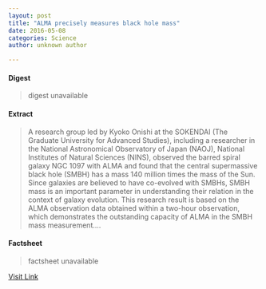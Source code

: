 ```yaml
---
layout: post
title: "ALMA precisely measures black hole mass"
date: 2016-05-08
categories: Science
author: unknown author

---
```



#### Digest
>digest unavailable

#### Extract
>A research group led by Kyoko Onishi at the SOKENDAI (The Graduate University for Advanced Studies), including a researcher in the National Astronomical Observatory of Japan (NAOJ), National Institutes of Natural Sciences (NINS), observed the barred spiral galaxy NGC 1097 with ALMA and found that the central supermassive black hole (SMBH) has a mass 140 million times the mass of the Sun. Since galaxies are believed to have co-evolved with SMBHs, SMBH mass is an important parameter in understanding their relation in the context of galaxy evolution. This research result is based on the ALMA observation data obtained within a two-hour observation, which demonstrates the outstanding capacity of ALMA in the SMBH mass measurement....

#### Factsheet
>factsheet unavailable

[Visit Link](http://phys.org/news353817207.html)


